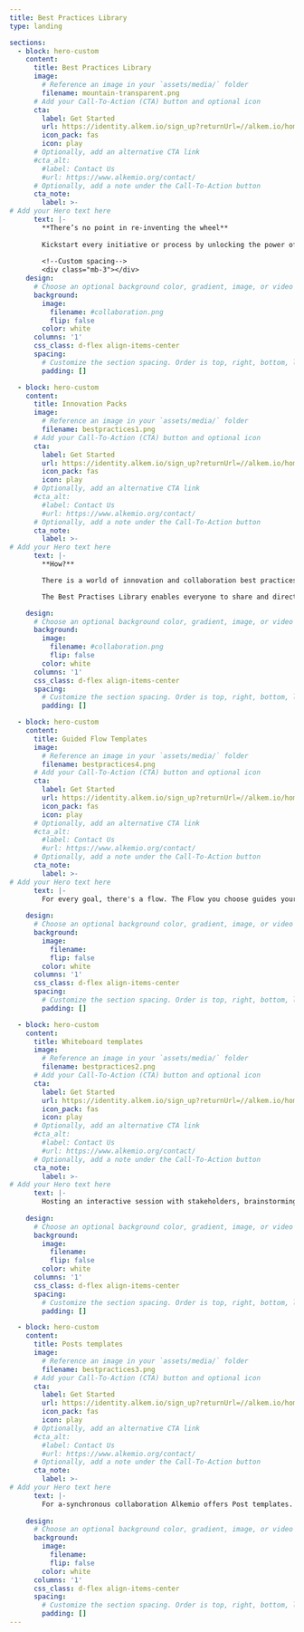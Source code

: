 ```yaml
---
title: Best Practices Library
type: landing

sections:
  - block: hero-custom
    content:
      title: Best Practices Library
      image:
        # Reference an image in your `assets/media/` folder
        filename: mountain-transparent.png
      # Add your Call-To-Action (CTA) button and optional icon
      cta:
        label: Get Started
        url: https://identity.alkem.io/sign_up?returnUrl=//alkem.io/home
        icon_pack: fas
        icon: play
      # Optionally, add an alternative CTA link
      #cta_alt:
        #label: Contact Us
        #url: https://www.alkemio.org/contact/
      # Optionally, add a note under the Call-To-Action button
      cta_note:
        label: >-         
# Add your Hero text here
      text: |-
        **There’s no point in re-inventing the wheel**
        
        Kickstart every initiative or process by unlocking the power of collective knowledge through our Best Practices Library. Access to proven methodologies and templates, deployable on the spot and adaptable to your liking. Upload your own best practises and ensure these reach those who need them.
        
        <!--Custom spacing-->
        <div class="mb-3"></div>
    design:
      # Choose an optional background color, gradient, image, or video
      background:
        image: 
          filename: #collaboration.png
          flip: false
        color: white
      columns: '1'
      css_class: d-flex align-items-center
      spacing:
        # Customize the section spacing. Order is top, right, bottom, left.
        padding: []

  - block: hero-custom
    content:
      title: Innovation Packs
      image:
        # Reference an image in your `assets/media/` folder
        filename: bestpractices1.png
      # Add your Call-To-Action (CTA) button and optional icon
      cta:
        label: Get Started
        url: https://identity.alkem.io/sign_up?returnUrl=//alkem.io/home
        icon_pack: fas
        icon: play
      # Optionally, add an alternative CTA link
      #cta_alt:
        #label: Contact Us
        #url: https://www.alkemio.org/contact/
      # Optionally, add a note under the Call-To-Action button
      cta_note:
        label: >-         
# Add your Hero text here
      text: |-        
        **How?**

        There is a world of innovation and collaboration best practices, templates, and insights available. But how do we find them? And more importantly, how can we directly apply them?

        The Best Practises Library enables everyone to share and directly deploy best practices for effective collaboration. Choose an 'Innovation Pack' to start. Deploy a guided innovation flow, with clear steps, whiteboard and post templates to get your collaboration going.

    design:
      # Choose an optional background color, gradient, image, or video
      background:
        image: 
          filename: #collaboration.png
          flip: false
        color: white
      columns: '1'
      css_class: d-flex align-items-center
      spacing:
        # Customize the section spacing. Order is top, right, bottom, left.
        padding: []

  - block: hero-custom
    content:
      title: Guided Flow Templates
      image:
        # Reference an image in your `assets/media/` folder
        filename: bestpractices4.png
      # Add your Call-To-Action (CTA) button and optional icon
      cta:
        label: Get Started
        url: https://identity.alkem.io/sign_up?returnUrl=//alkem.io/home
        icon_pack: fas
        icon: play
      # Optionally, add an alternative CTA link
      #cta_alt:
        #label: Contact Us
        #url: https://www.alkemio.org/contact/
      # Optionally, add a note under the Call-To-Action button
      cta_note:
        label: >-         
# Add your Hero text here
      text: |-
        For every goal, there's a flow. The Flow you choose guides your members through the various states of the chosen collaboration or innovation process, making sure your collaborators work step by step. 
        
    design:
      # Choose an optional background color, gradient, image, or video
      background:
        image: 
          filename: 
          flip: false
        color: white
      columns: '1'
      css_class: d-flex align-items-center
      spacing:
        # Customize the section spacing. Order is top, right, bottom, left.
        padding: []

  - block: hero-custom
    content:
      title: Whiteboard templates
      image:
        # Reference an image in your `assets/media/` folder
        filename: bestpractices2.png
      # Add your Call-To-Action (CTA) button and optional icon
      cta:
        label: Get Started
        url: https://identity.alkem.io/sign_up?returnUrl=//alkem.io/home
        icon_pack: fas
        icon: play
      # Optionally, add an alternative CTA link
      #cta_alt:
        #label: Contact Us
        #url: https://www.alkemio.org/contact/
      # Optionally, add a note under the Call-To-Action button
      cta_note:
        label: >-         
# Add your Hero text here
      text: |-
        Hosting an interactive session with stakeholders, brainstorming with colleagues, making a SWOT analysis, there's a whiteboard template guiding you. A template that enables everyone to contribute, exactly when and how you want them to.
        
    design:
      # Choose an optional background color, gradient, image, or video
      background:
        image: 
          filename: 
          flip: false
        color: white
      columns: '1'
      css_class: d-flex align-items-center
      spacing:
        # Customize the section spacing. Order is top, right, bottom, left.
        padding: []

  - block: hero-custom
    content:
      title: Posts templates
      image:
        # Reference an image in your `assets/media/` folder
        filename: bestpractices3.png
      # Add your Call-To-Action (CTA) button and optional icon
      cta:
        label: Get Started
        url: https://identity.alkem.io/sign_up?returnUrl=//alkem.io/home
        icon_pack: fas
        icon: play
      # Optionally, add an alternative CTA link
      #cta_alt:
        #label: Contact Us
        #url: https://www.alkemio.org/contact/
      # Optionally, add a note under the Call-To-Action button
      cta_note:
        label: >-         
# Add your Hero text here
      text: |-
        For a-synchronous collaboration Alkemio offers Post templates. These help you to structure the input of your members with a default text or set of questions. For example: your contributors are invited to write their take on things in a a user story format (As a … I want … so that …).
        
    design:
      # Choose an optional background color, gradient, image, or video
      background:
        image: 
          filename: 
          flip: false
        color: white
      columns: '1'
      css_class: d-flex align-items-center
      spacing:
        # Customize the section spacing. Order is top, right, bottom, left.
        padding: []
---
```

